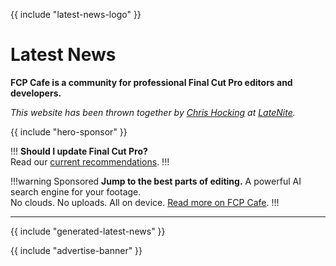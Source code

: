 {{ include "latest-news-logo" }}

# Latest News

**FCP Cafe is a community for professional Final Cut Pro editors and developers.**

_This website has been thrown together by [Chris Hocking](https://twitter.com/chrisatlatenite) at [LateNite](/latenite/)._

{{ include "hero-sponsor" }}

!!!
**Should I update Final Cut Pro?**<br />
Read our [current recommendations](/update-guide/).
!!!

!!!warning Sponsored
**Jump to the best parts of editing.** A powerful AI search engine for your footage.</br>
No clouds. No uploads. All on device. [Read more on FCP Cafe](/news/20241106/).
!!!

---

{{ include "generated-latest-news" }}

{{ include "advertise-banner" }}